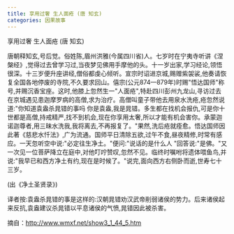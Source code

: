 ```yaml
---
title: 享用过奢 生人面疮 (唐 知玄)
categories: 因果故事
---
```


	   
享用过奢 生人面疮 (唐 知玄)

唐朝释知玄,号后觉。俗姓陈,眉州洪雅(今属四川省)人。七岁时在宁夷寺听讲《涅槃经》,觉得过去曾学习过,当夜梦见佛用手摩他的头。十一岁出家,学习经论,领悟很深。十三岁便升座讲经,僧俗都虔心倾听。宣宗时诏进京城,赐赠紫袈裟,他奏请恢复全国各地停废的寺院,不久要求回山。僖宗(公元874—879年)时赐"悟达国师"称号,并赐沉香宝座。这时,他膝上忽然生一"人面疮",特赴四川彭州九龙山,寻访过去在京城遇见患迦摩罗病的高僧,求为治疗。高僧叫童子带他去用泉水洗疮,疮忽然说道:"你知道袁盎杀晁错的事吗 你是袁盎,我是晁错。多生都在找机会报仇,可是你十世都是高僧,持戒精严,找不到机会,现在你享用太奢,所以才能有机会害你。承蒙迦诺迦尊者,用三昧水洗我,我将离去,不再报复了。"果然,洗后疮就痊愈。悟达国师因此著《慈悲水忏法》,广为流通。国师平日清除五欲,过午不食,昼夜精修,时常有感应。一天忽听空中说:"必定往生净土。"便问:"说话的是什么人 "回答说:"是佛。"又一次见一位菩萨降立在庭中,对他叮咛赞叹,忽然不见。临终时嘱咐将遗体喂鱼鸟,并说:"我早已和西方净土有约,现在是时候了。"说完,面向西方右侧卧而逝,世寿七十三岁。

(出《净土圣贤录》)

译者按:袁盎杀晁错的事是这样的:汉朝晁错劝汉武帝削弱诸侯的势力。后来诸侯起来反抗,袁盎建议杀晁错以平息诸侯的气愤,晁错因此被杀害。 

摘自：http://www.wmxf.net/show3_1_44_5.htm